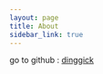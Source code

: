 ```yaml
---
layout: page
title: About
sidebar_link: true
---
```


go to github : [dinggick](https://github.com/dinggick/dinggick.github.io/)
